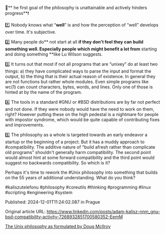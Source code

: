 🤯** he first goal of the  philosophy is unattainable and actively hinders progress**❗


1️⃣ Nobody knows what “**well**” is and how the perception of “well” develops over time. It's subjective.

2️⃣ Many people do** not start at all **if they don't feel they can build something well. Especially people which might benefit a lot from** starting and doing something **like Lu Wilson suggests.

3️⃣ It turns out that most if not all programs that are “unixey” do at least two things: a) they have complicated ways to parse the input and format the output, b) the thing that is their actual reason of existence. In general they are not functions but rather whole modules. Even simple programs like wc(1) can count characters, bytes, words, and lines. Only one of those is hinted at by the name of the program.

4️⃣ The tools in a standard #GNU or #BSD distributions are by far not perfect and not done. If they were nobody would have the need to work on them, right? However putting these on the high pedestal is a nightmare for people with impostor syndrome, which would be quite capable of contributing fixes and improvements.

5️⃣ The philosophy as a whole is targeted towards an early endeavor a startup or the beginning of a project. But it has a muddy approach to #compatibility. The additive nature of “build afresh rather than complicate old programs” shouldn't generally harm compatibility. The second point would almost hint at some forward compatibility and the third point would suggest no backwards compatibility. So which is it?


Perhaps it's time to rework the #Unix philosophy into something that builds on the 55 years of additional understanding. What do you think?


#kaliszutelefonu #philosophy #coreutils #thinking #programming #linux #scripting #engineering #system


Published: 2024-12-01T11:24:02.087 in Prague

Original article URL: https://www.linkedin.com/posts/adam-kalisz-nnm_gnu-bsd-compatibility-activity-7268932851700580352-EemM

[The Unix philosophy as formulated by Doug McIlroy](./media/unix-philosophy.png)